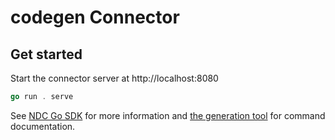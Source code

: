 # codegen Connector

## Get started

Start the connector server at http://localhost:8080

```go
go run . serve
```

See [NDC Go SDK](https://github.com/hasura/ndc-sdk-go) for more information and [the generation tool](https://github.com/hasura/ndc-sdk-go/tree/main/cmd/hasura-ndc-go) for command documentation.
